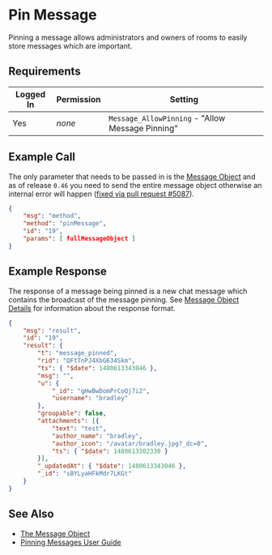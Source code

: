 # Pin Message
Pinning a message allows administrators and owners of rooms to easily store messages which are important.

## Requirements
| Logged In | Permission | Setting |
| --- | --- | --- |
| Yes | _none_ | `Message_AllowPinning` - "Allow Message Pinning" |

## Example Call
The only parameter that needs to be passed in is the [Message Object][1] and as of release `0.46` you need to send the entire message object otherwise an internal error will happen ([fixed via pull request #5087](https://github.com/RocketChat/Rocket.Chat/pull/5087)).
```json
{
    "msg": "method",
    "method": "pinMessage",
    "id": "19",
    "params": [ fullMessageObject ]
}
```

## Example Response
The response of a message being pinned is a new chat message which contains the broadcast of the message pinning. See [Message Object Details][1] for information about the response format.
```json
{
    "msg": "result",
    "id": "19",
    "result": {
        "t": "message_pinned",
        "rid": "QFtTnPJ4XbG634Skm",
        "ts": { "$date": 1480613343046 },
        "msg": "",
        "u": {
            "_id": "gHwBwDomPrCoQj7i2",
            "username": "bradley"
        },
        "groupable": false,
        "attachments": [{
            "text": "test",
            "author_name": "bradley",
            "author_icon": "/avatar/bradley.jpg?_dc=0",
            "ts": { "$date": 1480613302330 }
        }],
        "_updatedAt": { "$date": 1480613343046 },
        "_id": "sBYLyaHFkMdr7LKGt"
    }
}
```

## See Also
* [The Message Object][1]
* [Pinning Messages User Guide][2]

[1]:../../the-message-object
[2]:../../../user-guides/pinning-messages
